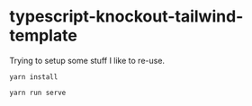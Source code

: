 # typescript-knockout-tailwind-template

Trying to setup some stuff I like to re-use.

`yarn install`

`yarn run serve`

